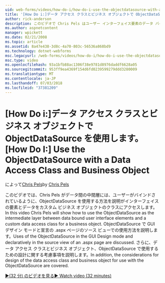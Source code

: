 ```yaml
---
uid: web-forms/videos/how-do-i/how-do-i-use-the-objectdatasource-with-a-data-access-class-and-business-object
title: '[How Do i:]データ アクセス クラスとビジネス オブジェクトで ObjectDataSource を使用して |Microsoft Docs'
author: rick-anderson
description: このビデオで Chris Pels はユーザー インターフェイス要素のデータ バインドと acc. カスタム データの間の中間層として、ObjectDataSource を使用する方法を説明.
ms.author: aspnetcontent
manager: wpickett
ms.date: 02/21/2008
ms.topic: article
ms.assetid: 8a47e438-3d8c-4a70-803c-56536a868bd9
ms.technology: dotnet-webforms
msc.legacyurl: /web-forms/videos/how-do-i/how-do-i-use-the-objectdatasource-with-a-data-access-class-and-business-object
msc.type: video
ms.openlocfilehash: 93a1bfb88ac1306f38e9781d8976daddf6628a05
ms.sourcegitcommit: 953ff9ea4369f154d6fd0239599279ddd3280009
ms.translationtype: MT
ms.contentlocale: ja-JP
ms.lasthandoff: 07/03/2018
ms.locfileid: "37381209"
---
```

<a name="how-do-i-use-the-objectdatasource-with-a-data-access-class-and-business-object"></a><span data-ttu-id="42ec7-103">[How Do i:]データ アクセス クラスとビジネス オブジェクトで ObjectDataSource を使用します。</span><span class="sxs-lookup"><span data-stu-id="42ec7-103">[How Do I:] Use the ObjectDataSource with a Data Access Class and Business Object</span></span>
====================
<span data-ttu-id="42ec7-104">によって[Chris Pels](https://twitter.com/chrispels)</span><span class="sxs-lookup"><span data-stu-id="42ec7-104">by [Chris Pels](https://twitter.com/chrispels)</span></span>

<span data-ttu-id="42ec7-105">このビデオでは、Chris Pels がデータ間の中間層には、ユーザーがバインドされているように、ObjectDataSource を使用する方法を説明がインターフェイスの要素とデータをカスタム ビジネス オブジェクトのクラスにアクセスします。</span><span class="sxs-lookup"><span data-stu-id="42ec7-105">In this video Chris Pels will show how to use the ObjectDataSource as the intermediate layer between data bound user interface elements and a custom data access class for a business object.</span></span> <span data-ttu-id="42ec7-106">ObjectDataSource で GUI デザイン モードと宣言の .aspx ページのソース ビューでの使用方法を説明します。</span><span class="sxs-lookup"><span data-stu-id="42ec7-106">Uses of the ObjectDataSource in the GUI Design mode and declaratively in the source view of an .aspx page are discussed.</span></span> <span data-ttu-id="42ec7-107">さらに、データ アクセス クラスとビジネス オブジェクト、ObjectDataSource で使用するための設計に関する考慮事項を説明します。</span><span class="sxs-lookup"><span data-stu-id="42ec7-107">In addition, the considerations for design of the data access class and business object for use with the ObjectDataSource are covered.</span></span>

[<span data-ttu-id="42ec7-108">&#9654;(32 分) のビデオを見る</span><span class="sxs-lookup"><span data-stu-id="42ec7-108">&#9654; Watch video (32 minutes)</span></span>](https://channel9.msdn.com/Blogs/ASP-NET-Site-Videos/how-do-i-use-the-objectdatasource-with-a-data-access-class-and-business-object)
